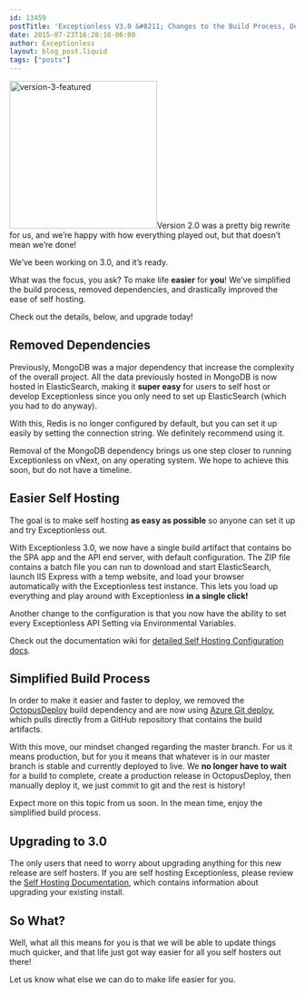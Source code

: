 ```yaml
---
id: 13459
postTitle: 'Exceptionless V3.0 &#8211; Changes to the Build Process, Dependencies, and Self Hosting'
date: 2015-07-23T16:28:18-06:00
author: Exceptionless
layout: blog_post.liquid
tags: ["posts"]
---
```

<img loading="lazy" class="alignright size-full wp-image-13461" src="http://exceptionless.com/assets/version-3-featured.png" alt="version-3-featured" width="260" height="260" data-id="13461" srcset="https://exceptionless.com/assets/version-3-featured.png 260w, https://exceptionless.com/assets/version-3-featured-150x150.png 150w" sizes="(max-width: 260px) 100vw, 260px" />Version 2.0 was a pretty big rewrite for us, and we&#8217;re happy with how everything played out, but that doesn&#8217;t mean we&#8217;re done!

We&#8217;ve been working on 3.0, and it&#8217;s ready.

What was the focus, you ask? To make life **easier** for **you**! We&#8217;ve simplified the build process, removed dependencies, and drastically improved the ease of self hosting.

Check out the details, below, and upgrade today!<!--more-->

## Removed Dependencies

Previously, MongoDB was a major dependency that increase the complexity of the overall project. All the data previously hosted in MongoDB is now hosted in ElasticSearch, making it **super easy** for users to self host or develop Exceptionless since you only need to set up ElasticSearch (which you had to do anyway).

With this, Redis is no longer configured by default, but you can set it up easily by setting the connection string. We definitely recommend using it.

Removal of the MongoDB dependency brings us one step closer to running Exceptionless on vNext, on any operating system. We hope to achieve this soon, but do not have a timeline.

## Easier Self Hosting

The goal is to make self hosting **as easy as possible** so anyone can set it up and try Exceptionless out.

With Exceptionless 3.0, we now have a single build artifact that contains bo the SPA app and the API end server, with default configuration. The ZIP file contains a batch file you can run to download and start ElasticSearch, launch IIS Express with a temp website, and load your browser automatically with the Exceptionless test instance. This lets you load up everything and play around with Exceptionless **in a single click!**

Another change to the configuration is that you now have the ability to set every Exceptionless API Setting via Environmental Variables.

Check out the documentation wiki for <a href="https://github.com/exceptionless/Exceptionless/wiki/Self-Hosting" target="_blank">detailed Self Hosting Configuration docs</a>.

## Simplified Build Process

In order to make it easier and faster to deploy, we removed the <a href="http://octopusdeploy.com" target="_blank">OctopusDeploy</a> build dependency and are now using <a href="https://azure.microsoft.com/en-us/documentation/articles/web-sites-publish-source-control/" target="_blank">Azure Git deploy</a>, which pulls directly from a GitHub repository that contains the build artifacts.

With this move, our mindset changed regarding the master branch. For us it means production, but for you it means that whatever is in our master branch is stable and currently deployed to live. We **no longer have to wait** for a build to complete, create a production release in OctopusDeploy, then manually deploy it, we just commit to git and the rest is history!

Expect more on this topic from us soon. In the mean time, enjoy the simplified build process.

## Upgrading to 3.0

The only users that need to worry about upgrading anything for this new release are self hosters. If you are self hosting Exceptionless, please review the <a href="https://github.com/exceptionless/Exceptionless/wiki/Self-Hosting" target="_blank">Self Hosting Documentation</a>, which contains information about upgrading your existing install.

## So What?

Well, what all this means for you is that we will be able to update things much quicker, and that life just got way easier for all you self hosters out there!

Let us know what else we can do to make life easier for you.

